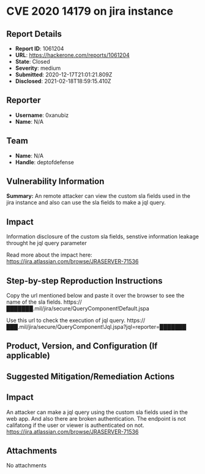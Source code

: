 # CVE 2020 14179 on jira instance 

## Report Details
- **Report ID**: 1061204
- **URL**: https://hackerone.com/reports/1061204
- **State**: Closed
- **Severity**: medium
- **Submitted**: 2020-12-17T21:01:21.809Z
- **Disclosed**: 2021-02-18T18:59:15.410Z

## Reporter
- **Username**: 0xanubiz
- **Name**: N/A

## Team
- **Name**: N/A
- **Handle**: deptofdefense

## Vulnerability Information
**Summary:**
An remote attacker can view the custom sla fields used in the jira instance and also can use the sla fields to make a jql query. 

## Impact
Information disclosure of the custom sla fields, senstive information leakage throught he jql query parameter 

Read more about the impact here:
https://jira.atlassian.com/browse/JRASERVER-71536

## Step-by-step Reproduction Instructions

Copy the url mentioned below and paste it over the browser to see the name of the sla fields.
https://███████.mil/jira/secure/QueryComponent!Default.jspa

Use this url to check the execution of jql query.
https://███.mil/jira/secure/QueryComponent!Jql.jspa?jql=reporter=███████

## Product, Version, and Configuration (If applicable)

## Suggested Mitigation/Remediation Actions

## Impact

An attacker can make a jql query using the custom sla fields used in the web app. 
And also there are broken authentication. 
The endpoint is not califatong if the user or viewer is authenticated on not. 
https://jira.atlassian.com/browse/JRASERVER-71536

## Attachments
No attachments
